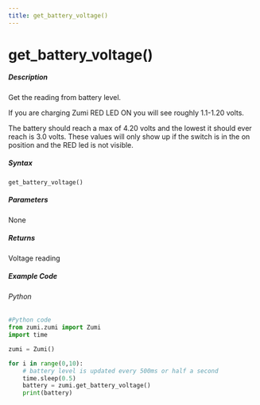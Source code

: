 ```yaml
---
title: get_battery_voltage()
---
```


# get_battery_voltage()

##### Description
Get the reading from battery level.

If you are charging Zumi RED LED ON you will 
see roughly 1.1-1.20 volts. 

The battery should reach a max of 4.20 volts 
and the lowest it should ever reach is 3.0 volts. 
These values will only show up if the switch
is in the on position and the RED led is not visible.

##### Syntax
```get_battery_voltage()```<br />

##### Parameters
None

##### Returns
Voltage reading

##### Example Code
###### Python
```python
#Python code
from zumi.zumi import Zumi
import time

zumi = Zumi()

for i in range(0,10):
    # battery level is updated every 500ms or half a second
    time.sleep(0.5)
    battery = zumi.get_battery_voltage()
    print(battery)
```